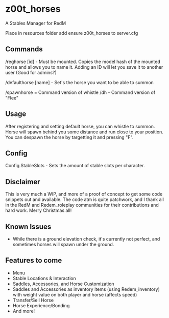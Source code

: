 # z00t_horses
A Stables Manager for RedM

Place in resources folder
add ensure z00t_horses to server.cfg

Commands
----------

/reghorse [id] - Must be mounted. Copies the model hash of the mounted horse and allows you to name it. Adding an ID will let you save it to another user (Good for admins?)

/defaulthorse [name] - Set's the horse you want to be able to summon

/spawnhorse = Command version of whistle
/dh - Command version of "Flee"


Usage
--------
After registering and setting default horse, you can whistle to summon. Horse will spawn behind you some distance and run close to your position. You can despawn the horse by targetting it and pressing "F".


Config
--------
Config.StableSlots - Sets the amount of stable slots per character.


Disclaimer
------------
This is very much a WIP, and more of a proof of concept to get some code snippets out and available. The code atm is quite patchwork, and I thank all in the RedM and Redem_roleplay communities for their contributions and hard work. Merry Christmas all!


Known Issues
-------------
- While there is a ground elevation check, it's currently not perfect, and sometimes horses will spawn under the ground.


Features to come
-----------------
* Menu
* Stable Locations & Interaction
* Saddles, Accessories, and Horse Customization
* Saddles and Accessories as inventory items (using Redem_inventory) with weight value on both player and horse (affects speed)
* Transfer/Sell Horse
* Horse Experience/Bonding
* And more!

